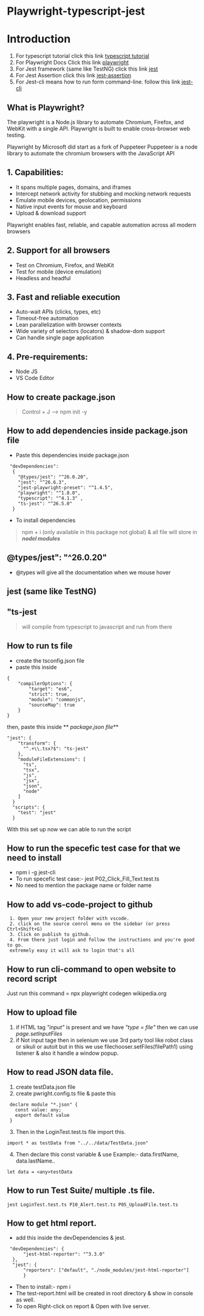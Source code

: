 # Playwright-typescript-jest

# Introduction
1. For typescript tutorial click this link [typescript tutorial](https://www.tutorialspoint.com/typescript/index.htm)
2. For Playwright Docs Click this link [playwright](https://playwright.dev/docs/intro/)
3. For Jest framework (same like TestNG) click this link [jest](https://jestjs.io/docs/getting-started)
4. For Jest Assertion click this link [jest-assertion](https://jestjs.io/docs/expect)
5. For Jest-cli means how to run form command-line. follow this link [jest-cli](https://jestjs.io/docs/cli)
## What is Playwright?
The playwright is a Node.js library to automate Chromium, Firefox, and WebKit with a single API. Playwright is built to enable cross-browser web testing.

Playwright by Microsoft did start as a fork of Puppeteer
Puppeteer is a node library to automate the chromium browsers with the JavaScript API

## 1. Capabilities:
* It spans multiple pages, domains, and iframes
* Intercept network activity for stubbing and mocking network requests
* Emulate mobile devices, geolocation, permissions
* Native input events for mouse and keyboard
* Upload & download support

Playwright enables fast, reliable, and capable automation across all modern browsers

## 2. Support for all browsers
* Test on Chromium, Firefox, and WebKit
* Test for mobile (device emulation)
* Headless and headful

## 3. Fast and reliable execution
* Auto-wait APIs (clicks, types, etc)
* Timeout-free automation
* Lean parallelization with browser contexts
* Wide variety of selectors (locators) & shadow-dom support
* Can handle single page application

## 4. Pre-requirements:
 - Node JS
 - VS Code Editor

## How to create package.json
> Control + J --> npm init -y

## How to add dependencies inside package.json file
* Paste this dependencies inside package.json
```
 "devDependencies": 
  {
    "@types/jest": "^26.0.20",
    "jest": "^26.6.3",   
    "jest-playwright-preset": "^1.4.5",  
    "playwright": "^1.8.0",   
    "typescript": "^4.1.3" ,
    "ts-jest": "^26.5.0"
  }
```
* To install dependencies
> npm + i (only available in this package not global) & all file will store in **_nodel modules_**

##  @types/jest": "^26.0.20"
* @types will give all the documentation when we mouse hover

## jest (same like TestNG)

## "ts-jest
> will compile from typescript to javascript and run from there

## How to run ts file
* create the tsconfig.json file
* paste this inside 
```
{
    "compilerOptions": {
        "target": "es6",
        "strict": true,
        "module": "commonjs",
        "sourceMap": true
    }
}
```
then, paste this inside ** _package.json file_**
```
"jest": {
    "transform": {
      "^.+\\.tsx?$": "ts-jest"
    },
    "moduleFileExtensions": [
      "ts",
      "tsx",
      "js",
      "jsx",
      "json",
      "node"
    ]
  }
  "scripts": {
    "test": "jest"
  }
```
  With this set up now we can able to run the script

  ## How to  run the specefic test case for that we need to install
  * npm i -g jest-cli
  * To run specefic test case:- jest P02_Click_Fill_Text.test.ts 
  * No need to mention the package name or folder name
 ## How to add vs-code-project to github
 ```
  1. Open your new project folder with vscode.
  2. click on the source conrol menu on the sidebar (or press Ctrl+Shift+G)
  3. Click on publish to github.
  4. From there just login and follow the instructions and you're good to go.
  extremely easy it will ask to login that's all
 ```
 ## How to run cli-command to open website to record script
 Just run this command = npx playwright codegen wikipedia.org 

 ## How to upload file
 1. if HTML tag _"input"_ is present and we have _"type = file"_ then we can use _page.setInputFiles_
 2. if Not input tage then in selenium we use 3rd party tool like robot class or sikuli or autoit
 but in this we use filechooser.setFiles(filePath1) using listener & also it handle a window popup.

 ## How to read JSON data file.
 1. create testData.json file
 2. create pwright.config.ts file & paste this
 ```
  declare module "*.json" {
    const value: any;
    export default value
  }
 ```
 3. Then in the LoginTest.test.ts file import this.
  ```
  import * as testData from "../../data/TestData.json"
  ```
  4. Then declare this const variable & use Example:-  data.firstName, data.lastName..
  ```
  let data = <any>testData
  ```

  ## How to run Test Suite/ multiple .ts file.
  ```
  jest LoginTest.test.ts P10_Alert.test.ts P05_UploadFile.test.ts
  ```

  ## How to get html report.
  * add this inside the devDependencies & jest.
  ```
   "devDependencies": {
        "jest-html-reporter": "^3.3.0"
    },
    "jest": {
        "reporters": ["default", "./node_modules/jest-html-reporter"]
        }
  ```
  * Then to install:- npm i
  * The test-report.html will be created in root directory & show in console as well.
  * To open Right-click on report & Open with live server.

